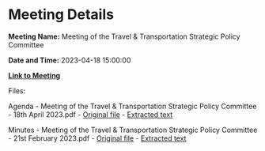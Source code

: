 # Meeting Details

**Meeting Name:** Meeting of the Travel & Transportation Strategic Policy Committee

**Date and Time:** 2023-04-18 15:00:00

**[Link to Meeting](https://www.limerick.ie/council/whats-on/meeting-of-the-travel-transportation-strategic-policy-committee-0)**

Files: 

Agenda - Meeting of the Travel & Transportation Strategic Policy Committee - 18th April 2023.pdf - [Original file](https://www.limerick.ie/sites/default/files/media/documents/2023-04/Agenda%20-%20Meeting%20of%20the%20Travel%20%26%20Transportation%20Strategic%20Policy%20Committee%20-%2018th%20April%202023.pdf) - [Extracted text](./Agenda%20-%20Meeting%20of%20the%20Travel%20%26%20Transportation%20Strategic%20Policy%20Committee%20-%2018th%20April%202023.md)

Minutes - Meeting of the Travel & Transportation Strategic Policy Committee - 21st February 2023.pdf - [Original file](https://www.limerick.ie/sites/default/files/media/documents/2023-04/Minutes-Meeting-of-the-Travel-%26-Transportation-Strategic-Policy-Committee-21st-February-2023.pdf) - [Extracted text](./Minutes%20-%20Meeting%20of%20the%20Travel%20%26%20Transportation%20Strategic%20Policy%20Committee%20-%2021st%20February%202023.md)

